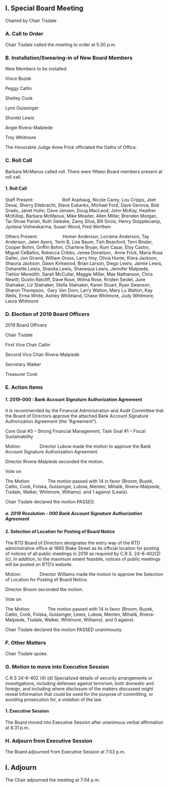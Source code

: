 ## I. Special Board Meeting

Chaired by Chair Tisdale

### A. Call to Order

Chair Tisdale called the meeting to order at 5:30 p.m.

### B. Installation/Swearing-in of New Board Members

New Members to be installed:

Vince Buzek

Peggy Catlin

Shelley Cook

Lynn Guissinger

Shontel Lewis

Angie Rivera-Malpiede

Troy Whitmore

The Honorable Judge Anne Frick officiated the Oaths of Office.

### C. Roll Call

Barbara McManus called roll. There were fifteen Board members present at roll call.

#### 1. Roll Call

Staff Present:                       Rolf Asphaug, Nicole Carey, Lou Cripps, Jeet Desai, Sherry Ellebracht, Steve Eubanks, Michael Ford, Dave Genova, Bob Grado, Janet Huhn, Dave Jensen, Doug MacLeod, John McKay, Heather McKillop, Barbara McManus, Mike Meader, Allen Miller, Brenden Morgan, Tai-Shrae Parish, Ruth Seleske, Zamy Silva, Bill Sirois, Henry Stopplecamp, Jyotsna Vishwakarma, Susan Wood, Fred Worthen

Others Present:                    Homer Anderson, Lorraine Anderson, Tay Anderson, Jalen Ayers, Terin B, Lisa Baum, Tish Beauford, Terri Binder, Cooper Bohm, Griffin Bohm, Charlene Bryan, Kum Casar, Eloy Castro, Miguel CeBallos, Rebecca Cribbs, Jenee Donelson,  Anne Frick, Maria Rosa Galter, Jon Girand, William Gross, Larry Hoy, Olivia Hunte, Kiera Jackson, Shauna Jackson, Dawn Kirkwood, Brian Larson, Diego Lewis, Jaimie Lewis, Oshanette Lewis, Shanita Lewis, Shanequa Lewis, Jennifer Malpiede, Tiehlor Meredith, Sarah McCullar, Maggie Miller, Max Nathanson, Chris Newitt, Dustin Ratcliff, Dave Rose, Wilma Rose, Kristen Seidel, June Stalnaker, Liz Stalnaker, Stella Stalnaker, Karen Stuart, Ryan Swanson, Sharon Thompson,  Gary Van Dorn, Larry Walton, Mary Lu Walton, Kay Wells, Erma White, Ashley Whiteland, Chase Whitmore, Judy Whitmore, Laura Whitmore

### D. Election of 2019 Board Officers

2019 Board Officers

Chair Tisdale

First Vice Chair Catlin

Second Vice Chair Rivera-Malpiede

Secretary Walker

Treasurer Cook

### E. Action Items

#### 1. 2019-000 : Bank Account Signature Authorization Agreement

It is recommended by the Financial Administration and Audit Committee that the Board of Directors approve the attached Bank Account Signature Authorization Agreement (the “Agreement”).

Core Goal #3 – Strong Financial Management, Task Goal #1 – Fiscal Sustainability

Motion:               Director Lubow made the motion to approve the Bank Account Signature Authorization Agreement.

Director Rivera-Malpiede seconded the motion.

Vote on

The Motion:              The motion passed with 14 in favor (Broom, Buzek, Catlin, Cook, Folska, Guissinger, Lubow, Menten, Mihalik, Rivera-Malpiede, Tisdale, Walker, Whitmore, Williams). and 1 against (Lewis).

Chair Tisdale declared the motion PASSED.

##### a. 2019 Resolution - 000 Bank Account Signature Authorization Agreement

#### 2. Selection of Location for Posting of Board Notice

The RTD Board of Directors designates the entry way of the RTD administrative office at 1660 Blake Street as its official location for posting of notices of all public meetings in 2019 as required by C.R.S. 24-6-402(2)(c). In addition, to the maximum extent feasible, notices of public meetings will be posted on RTD’s website.

Motion:               Director Williams made the motion to approve the Selection of Location for Posting of Board Notice.

Director Broom seconded the motion.

Vote on

The Motion:              The motion passed with 14 in favor (Broom, Buzek, Catlin, Cook, Folska, Guissinger, Lewis, Lubow, Menten, Mihalik, Rivera-Malpiede, Tisdale, Walker, Whitmore, Williams). and 0 against.

Chair Tisdale declared the motion PASSED unanimously.

### F. Other Matters

Chair Tisdale spoke.

### G. Motion to move into Executive Session

C.R.S 24-6-402 (4) (d) Specialized details of security arrangements or investigations, including defenses against terrorism, both domestic and foreign, and including where disclosure of the matters discussed might reveal information that could be used for the purpose of committing, or avoiding prosecution for, a violation of the law.

#### 1. Executive Session

The Board moved into Executive Session after unanimous verbal affirmation at 6:31 p.m.

### H. Adjourn from Executive Session

The Board adjourned from Executive Session at 7:03 p.m.

## I. Adjourn

The Chair adjourned the meeting at 7:04 p.m.